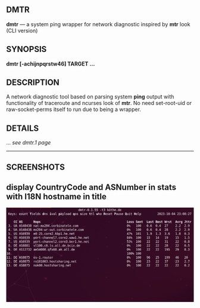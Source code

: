 DMTR
---

**dmtr** — a system ping wrapper for network diagnostic inspired by **mtr** look (CLI version)

SYNOPSIS
--------

**dmtr \[-achijnpqrstw46\] TARGET ...**

DESCRIPTION
-----------

A network diagnostic tool based on parsing system **ping** output with functionality of traceroute and ncurses look of **mtr**.
No need set-root-uid or raw-socket-perms itself to run due to being a wrapper.

DETAILS
-------
... *see dmtr.1 page*

------------------------------------------------------------------------
SCREENSHOTS
-----------
## display CountryCode and ASNumber in stats with I18N hostname in title
![ww-screenshot01](https://raw.githubusercontent.com/yvs2014/dmtr/main/img/ww-screenshot01.png)

